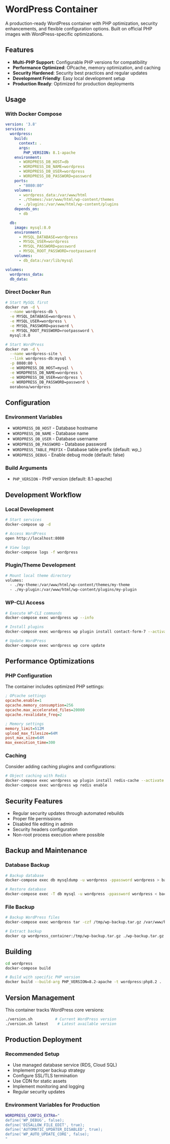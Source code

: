 # WordPress Container

A production-ready WordPress container with PHP optimization, security enhancements, and flexible configuration options. Built on official PHP images with WordPress-specific optimizations.

## Features

- **Multi-PHP Support**: Configurable PHP versions for compatibility
- **Performance Optimized**: OPcache, memory optimization, and caching
- **Security Hardened**: Security best practices and regular updates
- **Development Friendly**: Easy local development setup
- **Production Ready**: Optimized for production deployments

## Usage

### With Docker Compose

```yaml
version: '3.8'
services:
  wordpress:
    build:
      context: .
      args:
        PHP_VERSION: 8.1-apache
    environment:
      - WORDPRESS_DB_HOST=db
      - WORDPRESS_DB_NAME=wordpress
      - WORDPRESS_DB_USER=wordpress
      - WORDPRESS_DB_PASSWORD=password
    ports:
      - "8080:80"
    volumes:
      - wordpress_data:/var/www/html
      - ./themes:/var/www/html/wp-content/themes
      - ./plugins:/var/www/html/wp-content/plugins
    depends_on:
      - db

  db:
    image: mysql:8.0
    environment:
      - MYSQL_DATABASE=wordpress
      - MYSQL_USER=wordpress
      - MYSQL_PASSWORD=password
      - MYSQL_ROOT_PASSWORD=rootpassword
    volumes:
      - db_data:/var/lib/mysql

volumes:
  wordpress_data:
  db_data:
```

### Direct Docker Run

```bash
# Start MySQL first
docker run -d \
  --name wordpress-db \
  -e MYSQL_DATABASE=wordpress \
  -e MYSQL_USER=wordpress \
  -e MYSQL_PASSWORD=password \
  -e MYSQL_ROOT_PASSWORD=rootpassword \
  mysql:8.0

# Start WordPress
docker run -d \
  --name wordpress-site \
  --link wordpress-db:mysql \
  -p 8080:80 \
  -e WORDPRESS_DB_HOST=mysql \
  -e WORDPRESS_DB_NAME=wordpress \
  -e WORDPRESS_DB_USER=wordpress \
  -e WORDPRESS_DB_PASSWORD=password \
  oorabona/wordpress
```

## Configuration

### Environment Variables

- `WORDPRESS_DB_HOST` - Database hostname
- `WORDPRESS_DB_NAME` - Database name
- `WORDPRESS_DB_USER` - Database username
- `WORDPRESS_DB_PASSWORD` - Database password
- `WORDPRESS_TABLE_PREFIX` - Database table prefix (default: wp_)
- `WORDPRESS_DEBUG` - Enable debug mode (default: false)

### Build Arguments

- `PHP_VERSION` - PHP version (default: 8.1-apache)

## Development Workflow

### Local Development

```bash
# Start services
docker-compose up -d

# Access WordPress
open http://localhost:8080

# View logs
docker-compose logs -f wordpress
```

### Plugin/Theme Development

```bash
# Mount local theme directory
volumes:
  - ./my-theme:/var/www/html/wp-content/themes/my-theme
  - ./my-plugin:/var/www/html/wp-content/plugins/my-plugin
```

### WP-CLI Access

```bash
# Execute WP-CLI commands
docker-compose exec wordpress wp --info

# Install plugins
docker-compose exec wordpress wp plugin install contact-form-7 --activate

# Update WordPress
docker-compose exec wordpress wp core update
```

## Performance Optimizations

### PHP Configuration

The container includes optimized PHP settings:

```ini
; OPcache settings
opcache.enable=1
opcache.memory_consumption=256
opcache.max_accelerated_files=20000
opcache.revalidate_freq=2

; Memory settings
memory_limit=512M
upload_max_filesize=64M
post_max_size=64M
max_execution_time=300
```

### Caching

Consider adding caching plugins and configurations:

```bash
# Object caching with Redis
docker-compose exec wordpress wp plugin install redis-cache --activate
docker-compose exec wordpress wp redis enable
```

## Security Features

- Regular security updates through automated rebuilds
- Proper file permissions
- Disabled file editing in admin
- Security headers configuration
- Non-root process execution where possible

## Backup and Maintenance

### Database Backup

```bash
# Backup database
docker-compose exec db mysqldump -u wordpress -ppassword wordpress > backup.sql

# Restore database
docker-compose exec -T db mysql -u wordpress -ppassword wordpress < backup.sql
```

### File Backup

```bash
# Backup WordPress files
docker-compose exec wordpress tar -czf /tmp/wp-backup.tar.gz /var/www/html

# Extract backup
docker cp wordpress_container:/tmp/wp-backup.tar.gz ./wp-backup.tar.gz
```

## Building

```bash
cd wordpress
docker-compose build

# Build with specific PHP version
docker build --build-arg PHP_VERSION=8.2-apache -t wordpress:php8.2 .
```

## Version Management

This container tracks WordPress core versions:

```bash
./version.sh          # Current WordPress version
./version.sh latest    # Latest available version
```

## Production Deployment

### Recommended Setup

- Use managed database service (RDS, Cloud SQL)
- Implement proper backup strategy
- Configure SSL/TLS termination
- Use CDN for static assets
- Implement monitoring and logging
- Regular security updates

### Environment Variables for Production

```bash
WORDPRESS_CONFIG_EXTRA="
define('WP_DEBUG', false);
define('DISALLOW_FILE_EDIT', true);
define('AUTOMATIC_UPDATER_DISABLED', true);
define('WP_AUTO_UPDATE_CORE', false);
"
```
